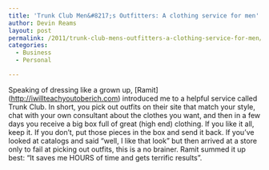 ```yaml
---
title: 'Trunk Club Men&#8217;s Outfitters: A clothing service for men'
author: Devin Reams
layout: post
permalink: /2011/trunk-club-mens-outfitters-a-clothing-service-for-men/
categories:
  - Business
  - Personal

---
```

Speaking of dressing like a grown up, \[Ramit\](http://iwillteachyoutoberich.com) introduced me to a helpful service called Trunk Club. In short, you pick out outfits on their site that match your style, chat with your own consultant about the clothes you want, and then in a few days you receive a big box full of great (high end) clothing. If you like it all, keep it. If you don&#8217;t, put those pieces in the box and send it back. If you&#8217;ve looked at catalogs and said &#8220;well, I like that look&#8221; but then arrived at a store only to fail at picking out outfits, this is a no brainer. Ramit summed it up best: &#8220;It saves me HOURS of time and gets terrific results&#8221;.